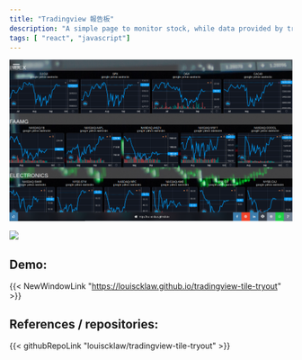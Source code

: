 ```yaml
---
title: "Tradingview 報告板"
description: "A simple page to monitor stock, while data provided by trading view"
tags: [ "react", "javascript"]
---
```


![sample screenshot](./tradingview-dashboard.png)

<img src="./youtube_split_view_tryout.png" />

## Demo:

{{< NewWindowLink "https://louiscklaw.github.io/tradingview-tile-tryout" >}}

## References / repositories:

{{< githubRepoLink "louiscklaw/tradingview-tile-tryout" >}}